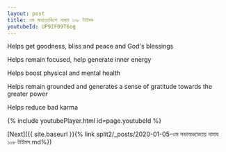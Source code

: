 ```yaml
---
layout: post
title: ওম মাহাত্যাভিশে নামায ১০৮ টাইমস
youtubeId: UP9IF09T6og
---
```

 
 
Helps get goodness, bliss and peace and God's blessings
 
Helps remain focused, help generate inner energy 
 
Helps boost physical and mental health 
 
Helps remain grounded and generates a sense of gratitude towards the greater power 
 
Helps reduce bad karma
 
 
 
 


{% include youtubePlayer.html id=page.youtubeId %}
 
[Next]({{ site.baseurl }}{% link  split2/_posts/2020-01-05-ওম সভাঅভ্যাভ্যায় নামায ১০৮ টাইমস.md%})
 
